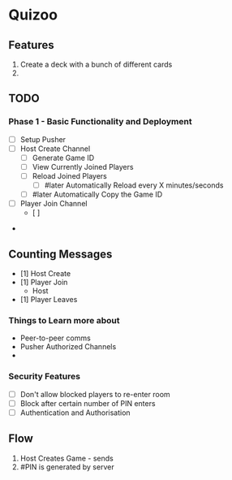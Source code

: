 # Quizoo

## Features
1. Create a deck with a bunch of different cards
2. 


## TODO

### Phase 1 - Basic Functionality and Deployment
* [ ] Setup Pusher
* [ ] Host Create Channel
  * [ ] Generate Game ID
  * [ ] View Currently Joined Players
  * [ ] Reload Joined Players
    * [ ] #later Automatically Reload every X minutes/seconds
  * [ ] #later Automatically Copy the Game ID
* [ ] Player Join Channel
  * [ ] 
* 

## Counting Messages
* [1] Host Create
* [1] Player Join
  * Host
* [1] Player Leaves

### Things to Learn more about
* Peer-to-peer comms
* Pusher Authorized Channels
* 

### Security Features
* [ ] Don't allow blocked players to re-enter room
* [ ] Block after certain number of PIN enters
* [ ] Authentication and Authorisation

## Flow
1. Host Creates Game - sends 
2. #PIN is generated by server